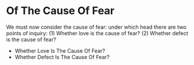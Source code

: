 # Of The Cause Of Fear

We must now consider the cause of fear: under which head there are two points of inquiry:
(1) Whether love is the cause of fear?
(2) Whether defect is the cause of fear?

* Whether Love Is The Cause Of Fear?
* Whether Defect Is The Cause Of Fear?